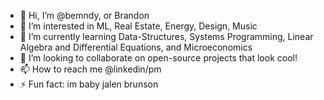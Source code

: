 - 👋 Hi, I’m @bemndy, or Brandon 
- 👀 I’m interested in ML, Real Estate, Energy, Design, Music
- 🌱 I’m currently learning Data-Structures, Systems Programming, Linear Algebra and Differential Equations, and Microeconomics
- 💞️ I’m looking to collaborate on open-source projects that look cool! 
- 📫 How to reach me @linkedin/pm
- ⚡ Fun fact: im baby jalen brunson 

<!---
bemndy/bemndy is a ✨ special ✨ repository because its `README.md` (this file) appears on your GitHub profile.
You can click the Preview link to take a look at your changes.
--->
